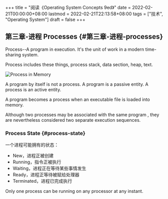 +++
title = "阅读《Operating System Concepts 9ed》"
date = 2022-02-21T00:00:00+08:00
lastmod = 2022-02-21T22:13:58+08:00
tags = ["技术", "Operating System"]
draft = false
+++

## 第三章-进程 Processes {#第三章-进程-processes}

Process--A program in execution. It's the unit of work in a modern time-sharing system.

Process includes these things, process stack, data section, heap, text.

![](/images/process-in-memory.svg "Process in Memory")

A program by itself is not a process. A program is a passive entity. A process is an active entity.

A program becomes a process when an executable file is loaded into memory.

Although two processes may be associated with the same program , they are nevertheless considered two separate execution sequences.

### Process State {#process-state}

一个进程可能拥有的状态：

- New，进程正被创建
- Running，指令正被执行
- Waiting，进程正在等待某些事情发生
- Ready，进程正等待被赋给处理器
- Terminated，进程已完成执行

Only one process can be running on any processor at any instant.
